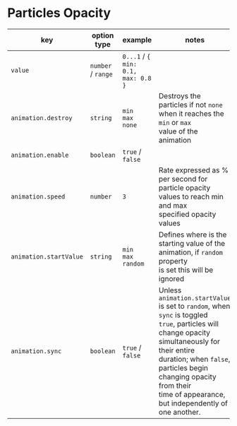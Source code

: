 # Particles Opacity

| key                    | option type        | example                            | notes                                                                                                                                                                                                                                                                                   |
| ---------------------- | ------------------ | ---------------------------------- | --------------------------------------------------------------------------------------------------------------------------------------------------------------------------------------------------------------------------------------------------------------------------------------- |
| `value`                | `number` / `range` | `0...1` / `{ min: 0.1, max: 0.8 }` |                                                                                                                                                                                                                                                                                         |
| `animation.destroy`    | `string`           | `min`<br />`max`<br />`none`       | Destroys the particles if not `none` when it reaches the `min` or `max` <br> value of the animation                                                                                                                                                                                     |
| `animation.enable`     | `boolean`          | `true` / `false`                   |                                                                                                                                                                                                                                                                                         |
| `animation.speed`      | `number`           | `3`                                | Rate expressed as % per second for particle opacity values to reach min and max <br> specified opacity values                                                                                                                                                                           |
| `animation.startValue` | `string`           | `min`<br />`max`<br />`random`     | Defines where is the starting value of the animation, if `random` property <br> is set this will be ignored                                                                                                                                                                             |
| `animation.sync`       | `boolean`          | `true` / `false`                   | Unless `animation.startValue` is set to `random`, when `sync` is toggled <br> `true`, particles will change opacity simultaneously for their entire <br> duration; when `false`, particles begin changing opacity from their <br> time of appearance, but independently of one another. |
